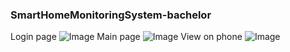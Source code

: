 ### SmartHomeMonitoringSystem-bachelor


Login page
![Image](https://raw.githubusercontent.com/karolisgrunda/SmartHomeMonitoringSystem-bakalauras/master/images/login_view.JPG)
Main page
![Image](https://github.com/karolisgrunda/SmartHomeMonitoringSystem-bakalauras/blob/master/images/main_view.JPG)
View on phone
![Image](https://github.com/karolisgrunda/SmartHomeMonitoringSystem-bakalauras/blob/master/images/phone_view.jpg)
